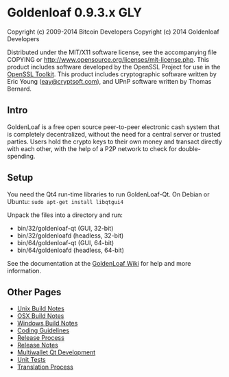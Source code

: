 Goldenloaf 0.9.3.x GLY
====================

Copyright (c) 2009-2014 Bitcoin Developers
Copyright (c) 2014 Goldenloaf Developers

Distributed under the MIT/X11 software license, see the accompanying
file COPYING or http://www.opensource.org/licenses/mit-license.php.
This product includes software developed by the OpenSSL Project for use in the [OpenSSL Toolkit](http://www.openssl.org/). This product includes
cryptographic software written by Eric Young ([eay@cryptsoft.com](mailto:eay@cryptsoft.com)), and UPnP software written by Thomas Bernard.


Intro
---------------------
GoldenLoaf is a free open source peer-to-peer electronic cash system that is
completely decentralized, without the need for a central server or trusted
parties.  Users hold the crypto keys to their own money and transact directly
with each other, with the help of a P2P network to check for double-spending.


Setup
---------------------
You need the Qt4 run-time libraries to run GoldenLoaf-Qt. On Debian or Ubuntu:
	`sudo apt-get install libqtgui4`

Unpack the files into a directory and run:

- bin/32/goldenloaf-qt (GUI, 32-bit)
- bin/32/goldenloafd (headless, 32-bit)
- bin/64/goldenloaf-qt (GUI, 64-bit)
- bin/64/goldenloafd (headless, 64-bit)

See the documentation at the [GoldenLoaf Wiki](http://goldenloaf.info)
for help and more information.


Other Pages
---------------------
- [Unix Build Notes](build-unix.md)
- [OSX Build Notes](build-osx.md)
- [Windows Build Notes](build-msw.md)
- [Coding Guidelines](coding.md)
- [Release Process](release-process.md)
- [Release Notes](release-notes.md)
- [Multiwallet Qt Development](multiwallet-qt.md)
- [Unit Tests](unit-tests.md)
- [Translation Process](translation_process.md)
